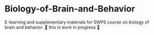 # Biology-of-Brain-and-Behavior

E-learning and supplementary materials for SWPS course on biology of brain and behavior.
:construction: this is work in progress :construction:
